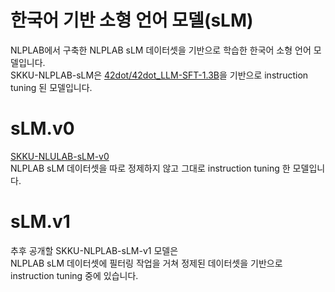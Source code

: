 # 한국어 기반 소형 언어 모델(sLM)

NLPLAB에서 구축한 NLPLAB sLM 데이터셋을 기반으로 학습한 한국어 소형 언어 모델입니다.<br/>
SKKU-NLPLAB-sLM은 [42dot/42dot_LLM-SFT-1.3B](https://huggingface.co/42dot/42dot_LLM-SFT-1.3B)을 기반으로 instruction tuning 된 모델입니다.


# sLM.v0

[SKKU-NLULAB-sLM-v0](https://huggingface.co/NLPlab-skku/42dot_v0) <br/>
NLPLAB sLM 데이터셋을 따로 정제하지 않고 그대로 instruction tuning 한 모델입니다.

# sLM.v1

추후 공개할 SKKU-NLPLAB-sLM-v1 모델은<br/>
NLPLAB sLM 데이터셋에 필터링 작업을 거쳐 정제된 데이터셋을 기반으로 instruction tuning 중에 있습니다.
